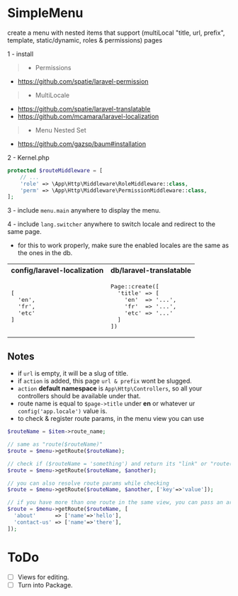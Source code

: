 # SimpleMenu
create a menu with nested items that support (multiLocal "title, url, prefix", template, static/dynamic, roles & permissions) pages

1 - install
  > - Permissions
  >
  - https://github.com/spatie/laravel-permission

  > - MultiLocale
  >
  - https://github.com/spatie/laravel-translatable
  - https://github.com/mcamara/laravel-localization

  > - Menu Nested Set
  >
  - https://github.com/gazsp/baum#installation

2 - Kernel.php

```php
protected $routeMiddleware = [
    // ...
    'role' => \App\Http\Middleware\RoleMiddleware::class,
    'perm' => \App\Http\Middleware\PermissionMiddleware::class,
];
```

3 - include `menu.main` anywhere to display the menu.

4 - include `lang.switcher` anywhere to switch locale and redirect to the same page.
- for this to work properly, make sure the enabled locales are the same as the ones in the db.

<table>
<tr>
<th>config/laravel-localization</th>
<th>db/laravel-translatable</th>
</tr>
<tr>
<td>
<pre>
[
  'en',
  'fr',
  'etc'
]
</pre>
</td>
<td>
<pre>
Page::create([
  'title' => [
    'en'  => '...',
    'fr'  => '...',
    'etc' => '...'
  ]
])
</pre>
</td>
</tr>
</table>

## Notes
- if `url` is empty, it will be a slug of title.
- if `action` is added, this page `url & prefix` wont be slugged.
- `action` **default namespace** is `App\Http\Controllers`, so all your controllers should be available under that.
- route name is equal to `$page->title` under **en** or whatever ur `config('app.locale')` value is.
- to check & register route params, in the menu view you can use

```php
$routeName = $item->route_name;

// same as "route($routeName)"
$route = $menu->getRoute($routeName);

// check if ($routeName = 'something') and return its "link" or "route($routeName)"
$route = $menu->getRoute($routeName, $another);

// you can also resolve route params while checking
$route = $menu->getRoute($routeName, $another, ['key'=>'value']);

// if you have more than one route in the same view, you can pass an array instead
$route = $menu->getRoute($routeName, [
  'about'      => ['name'=>'hello'],
  'contact-us' => ['name'=>'there'],
]);
```

# ToDo

* [ ] Views for editing.
* [ ] Turn into Package.
